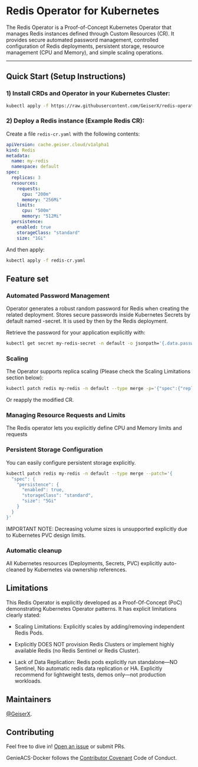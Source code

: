 # Redis Operator for Kubernetes

The Redis Operator is a Proof-of-Concept Kubernetes Operator that manages Redis instances defined through Custom Resources (CR). It provides secure automated password management, controlled configuration of Redis deployments, persistent storage, resource management (CPU and Memory), and simple scaling operations.

---

## Quick Start (Setup Instructions)

### 1) Install CRDs and Operator in your Kubernetes Cluster:

```bash
kubectl apply -f https://raw.githubusercontent.com/GeiserX/redis-operator/config/deploy-redis-operator.yaml
```
### 2) Deploy a Redis instance (Example Redis CR):

Create a file `redis-cr.yaml` with the following contents:

```yaml
apiVersion: cache.geiser.cloud/v1alpha1
kind: Redis
metadata:
  name: my-redis
  namespace: default
spec:
  replicas: 3
  resources:
    requests:
      cpu: "200m"
      memory: "256Mi"
    limits:
      cpu: "500m"
      memory: "512Mi"
  persistence:
    enabled: true
    storageClass: "standard"
    size: "1Gi"
```

And then apply:
```bash
kubectl apply -f redis-cr.yaml
```

## Feature set

### Automated Password Management
Operator generates a robust random password for Redis when creating the related deployment. Stores secure passwords inside Kubernetes Secrets by default named <redis-name>-secret. It is used by then by the Redis deployment.

Retrieve the password for your application explicitly with:

```bash
kubectl get secret my-redis-secret -n default -o jsonpath='{.data.password}' | base64 --decode
```

### Scaling
The Operator supports replica scaling (Please check the Scaling Limitations section below):
```bash
kubectl patch redis my-redis -n default --type merge -p='{"spec":{"replicas": 3}}'
```
Or reapply the modified CR.

### Managing Resource Requests and Limits
The Redis operator lets you explicitly define CPU and Memory limits and requests

### Persistent Storage Configuration 
You can easily configure persistent storage explicitly.
```bash
kubectl patch redis my-redis -n default --type merge --patch='{
  "spec": {
    "persistence": {
      "enabled": true,
      "storageClass": "standard",
      "size": "5Gi"
    }
  }
}'
```
IMPORTANT NOTE: Decreasing volume sizes is unsupported explicitly due to Kubernetes PVC design limits.

### Automatic cleanup
All Kubernetes resources (Deployments, Secrets, PVC) explicitly auto-cleaned by Kubernetes via ownership references.

## Limitations

This Redis Operator is explicitly developed as a Proof-Of-Concept (PoC) demonstrating Kubernetes Operator patterns. It has explicit limitations clearly stated:

- Scaling Limitations: Explicitly scales by adding/removing independent Redis Pods.

- Explicitly DOES NOT provision Redis Clusters or implement highly available Redis (no Redis Sentinel or Redis Cluster).

- Lack of Data Replication: Redis pods explicitly run standalone—NO Sentinel, No automatic redis data replication or HA. Explicitly recommend for lightweight tests, demos only—not production workloads.

## Maintainers

[@GeiserX](https://github.com/GeiserX).

## Contributing

Feel free to dive in! [Open an issue](https://github.com/GeiserX/genieacs-docker/issues/new) or submit PRs.

GenieACS-Docker follows the [Contributor Covenant](http://contributor-covenant.org/version/2/1/) Code of Conduct.
